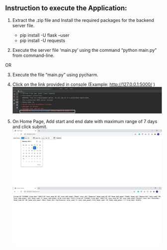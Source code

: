 ## Instruction to execute the Application:

1.	Extract the .zip file and Install the required packages for the backend server file.
	-	pip install -U flask –user
	-	pip install -U requests
	
2.	Execute the server file ‘main.py’ using the command “python main.py” from command-line. 

OR

3.	Execute the file “main.py” using pycharm.

4. 	Click on the link provided in console (Example: http://127.0.0.1:5000/ )
![alt text](https://github.com/JeelGondaliya183/Resulta-Challenge/blob/master/Running.png?raw=true)

5. 	On Home Page, Add start and end date with maximum range of 7 days and click submit.  
![alt text](https://github.com/JeelGondaliya183/Resulta-Challenge/blob/master/Input.png?raw=true)
![alt text](https://github.com/JeelGondaliya183/Resulta-Challenge/blob/master/Output.png?raw=true)

